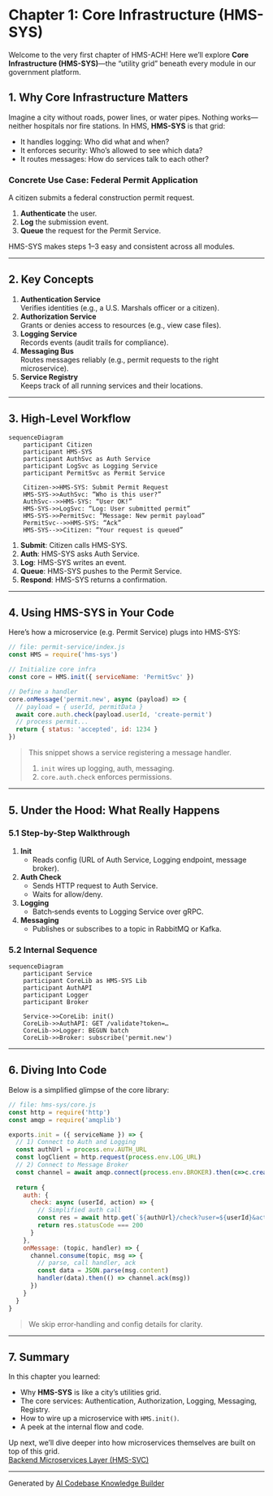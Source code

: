 # Chapter 1: Core Infrastructure (HMS-SYS)

Welcome to the very first chapter of HMS-ACH! Here we’ll explore **Core Infrastructure (HMS-SYS)**—the “utility grid” beneath every module in our government platform.

## 1. Why Core Infrastructure Matters

Imagine a city without roads, power lines, or water pipes. Nothing works—neither hospitals nor fire stations. In HMS, **HMS-SYS** is that grid:

- It handles logging: Who did what and when?
- It enforces security: Who’s allowed to see which data?
- It routes messages: How do services talk to each other?

### Concrete Use Case: Federal Permit Application

A citizen submits a federal construction permit request.  
1. **Authenticate** the user.  
2. **Log** the submission event.  
3. **Queue** the request for the Permit Service.

HMS-SYS makes steps 1–3 easy and consistent across all modules.

---

## 2. Key Concepts

1. **Authentication Service**  
   Verifies identities (e.g., a U.S. Marshals officer or a citizen).  
2. **Authorization Service**  
   Grants or denies access to resources (e.g., view case files).  
3. **Logging Service**  
   Records events (audit trails for compliance).  
4. **Messaging Bus**  
   Routes messages reliably (e.g., permit requests to the right microservice).  
5. **Service Registry**  
   Keeps track of all running services and their locations.

---

## 3. High-Level Workflow

```mermaid
sequenceDiagram
    participant Citizen
    participant HMS-SYS
    participant AuthSvc as Auth Service
    participant LogSvc as Logging Service
    participant PermitSvc as Permit Service

    Citizen->>HMS-SYS: Submit Permit Request
    HMS-SYS->>AuthSvc: “Who is this user?”
    AuthSvc-->>HMS-SYS: “User OK!”
    HMS-SYS->>LogSvc: “Log: User submitted permit”
    HMS-SYS->>PermitSvc: “Message: New permit payload”
    PermitSvc-->>HMS-SYS: “Ack”
    HMS-SYS-->>Citizen: “Your request is queued”
```

1. **Submit**: Citizen calls HMS-SYS.  
2. **Auth**: HMS-SYS asks Auth Service.  
3. **Log**: HMS-SYS writes an event.  
4. **Queue**: HMS-SYS pushes to the Permit Service.  
5. **Respond**: HMS-SYS returns a confirmation.

---

## 4. Using HMS-SYS in Your Code

Here’s how a microservice (e.g. Permit Service) plugs into HMS-SYS:

```javascript
// file: permit-service/index.js
const HMS = require('hms-sys')

// Initialize core infra
const core = HMS.init({ serviceName: 'PermitSvc' })

// Define a handler
core.onMessage('permit.new', async (payload) => {
  // payload = { userId, permitData }
  await core.auth.check(payload.userId, 'create-permit')
  // process permit...
  return { status: 'accepted', id: 1234 }
})
```
> This snippet shows a service registering a message handler.  
> 1. `init` wires up logging, auth, messaging.  
> 2. `core.auth.check` enforces permissions.

---

## 5. Under the Hood: What Really Happens

### 5.1 Step-by-Step Walkthrough

1. **Init**  
   - Reads config (URL of Auth Service, Logging endpoint, message broker).  
2. **Auth Check**  
   - Sends HTTP request to Auth Service.  
   - Waits for allow/deny.  
3. **Logging**  
   - Batch‐sends events to Logging Service over gRPC.  
4. **Messaging**  
   - Publishes or subscribes to a topic in RabbitMQ or Kafka.

### 5.2 Internal Sequence

```mermaid
sequenceDiagram
    participant Service
    participant CoreLib as HMS-SYS Lib
    participant AuthAPI
    participant Logger
    participant Broker

    Service->>CoreLib: init()
    CoreLib->>AuthAPI: GET /validate?token=…
    CoreLib->>Logger: BEGUN batch
    CoreLib->>Broker: subscribe('permit.new')
```

---

## 6. Diving Into Code

Below is a simplified glimpse of the core library:

```javascript
// file: hms-sys/core.js
const http = require('http')
const amqp = require('amqplib')

exports.init = ({ serviceName }) => {
  // 1) Connect to Auth and Logging
  const authUrl = process.env.AUTH_URL
  const logClient = http.request(process.env.LOG_URL)
  // 2) Connect to Message Broker
  const channel = await amqp.connect(process.env.BROKER).then(c=>c.createChannel())
  
  return {
    auth: {
      check: async (userId, action) => {
        // Simplified auth call
        const res = await http.get(`${authUrl}/check?user=${userId}&act=${action}`)
        return res.statusCode === 200
      }
    },
    onMessage: (topic, handler) => {
      channel.consume(topic, msg => {
        // parse, call handler, ack
        const data = JSON.parse(msg.content)
        handler(data).then(() => channel.ack(msg))
      })
    }
  }
}
```
> We skip error‐handling and config details for clarity.

---

## 7. Summary

In this chapter you learned:
- Why **HMS-SYS** is like a city’s utilities grid.
- The core services: Authentication, Authorization, Logging, Messaging, Registry.
- How to wire up a microservice with `HMS.init()`.
- A peek at the internal flow and code.

Up next, we’ll dive deeper into how microservices themselves are built on top of this grid.  
[Backend Microservices Layer (HMS-SVC)](02_backend_microservices_layer__hms_svc__.md)

---

Generated by [AI Codebase Knowledge Builder](https://github.com/The-Pocket/Tutorial-Codebase-Knowledge)